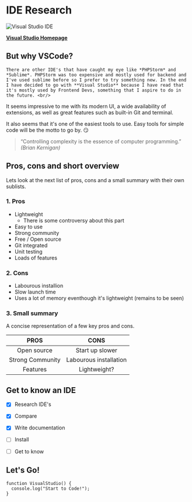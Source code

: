 # IDE Research



![Visual Studio IDE](https://blog.launchdarkly.com/wp-content/uploads/2018/10/visualstudio_code-card.png)


[**Visual Studio Homepage**](https://visualstudio.microsoft.com/vs/ "Visual Studio Homepage")

## But why VSCode?

    There are other IDE's that have caught my eye like *PHPStorm* and *Sublime*. PHPStorm was too expensive and mostly used for backend and I've used sublime before so I prefer to try something new. In the end I have decided to go with **Visual Studio** because I have read that it's mostly used by Frontend Devs, something that I aspire to do in the future. <br/>
It seems impressive to me with its modern UI, a wide availability of extensions, as well as great features such as built-in Git and terminal.

It also seems that it's one of the easiest tools to use. Easy tools for simple code will be the motto to go by. :smirk:

> “Controlling complexity is the essence of computer programming.”
>*(Brian Kernigan)*


## Pros, cons and short overview

Lets look at the next list of pros, cons and a small summary with their own sublists.

### 1. Pros 

 * Lightweight
   * There is some controversy about this part 
 * Easy to use 
 * Strong community 
 * Free / Open source
 * Git integrated 
 * Unit testing
 * Loads of features
 
### 2. Cons

 * Labourous installion
 * Slow launch time
 * Uses a lot of memory eventhough it's lightweight (remains to be seen)

### 3. Small summary

A concise representation of a few key pros and cons.

**PROS** | 	**CONS**
:---:|:---:
Open source |	Start up slower
Strong Community	| Labourous installation
Features	| Lightweight?


## Get to know an IDE
- [x] Research IDE's
- [x] Compare
- [x] Write documentation
- [ ] Install
- [ ] Get to know


## Let's Go! 



```
function VisualStudio() {
  console.log("Start to Code!");
}
```
